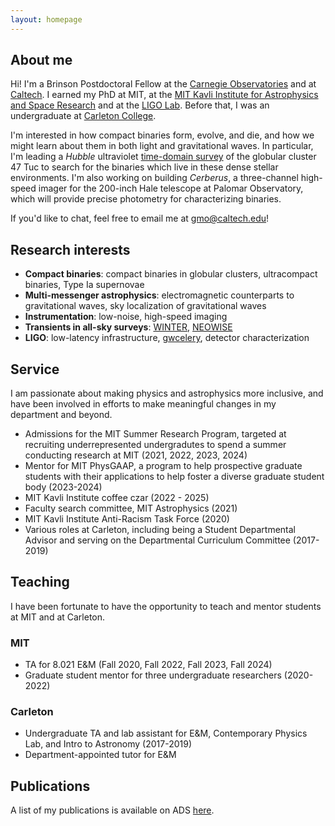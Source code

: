 ```yaml
---
layout: homepage
---
```


## About me

Hi! I'm a Brinson Postdoctoral Fellow at the [Carnegie Observatories](https://carnegiescience.edu/obs) and at [Caltech](https://www.astro.caltech.edu/).
I earned my PhD at MIT, at the [MIT Kavli Institute for Astrophysics and Space Research](https://space.mit.edu/) and at the [LIGO Lab](https://ligolab.mit.edu/).
Before that, I was an undergraduate at [Carleton College](https://carleton.edu/).

I'm interested in how compact binaries form, evolve, and die, and how we might learn about them in both light and gravitational waves.
In particular, I'm leading a _Hubble_ ultraviolet [time-domain survey](https://www.stsci.edu/hst-program-info/program/?program=17724) of the globular cluster 47 Tuc to search for the binaries which live in these dense stellar environments.
I'm also working on building _Cerberus_, a three-channel high-speed imager for the 200-inch Hale telescope at Palomar Observatory, which will provide precise photometry for characterizing binaries.

If you'd like to chat, feel free to email me at [gmo@caltech.edu](mailto:gmo.caltech.edu)!

## Research interests

- **Compact binaries**: compact binaries in globular clusters, ultracompact binaries, Type Ia supernovae
- **Multi-messenger astrophysics**: electromagnetic counterparts to gravitational waves, sky localization of gravitational waves
- **Instrumentation**: low-noise, high-speed imaging
- **Transients in all-sky surveys**: [WINTER](http://winter.caltech.edu/), [NEOWISE](https://science.nasa.gov/mission/neowise/)
- **LIGO**: low-latency infrastructure, [gwcelery](https://git.ligo.org/emfollow/gwcelery), detector characterization


## Service

I am passionate about making physics and astrophysics more inclusive,
and have been involved in efforts to make meaningful changes in my department and beyond.

- Admissions for the MIT Summer Research Program, targeted at recruiting underrepresented undergradutes to spend a summer conducting research at MIT (2021, 2022, 2023, 2024)
- Mentor for MIT PhysGAAP, a program to help prospective graduate students with their applications to help foster a diverse graduate student body (2023-2024)
- MIT Kavli Institute coffee czar (2022 - 2025)
- Faculty search committee, MIT Astrophysics (2021)
- MIT Kavli Institute Anti-Racism Task Force (2020)
- Various roles at Carleton, including being a Student Departmental Advisor and serving on the Departmental Curriculum Committee (2017-2019)


## Teaching
I have been fortunate to have the opportunity to teach and mentor students at MIT and at Carleton.

### MIT
- TA for 8.021 E&M (Fall 2020, Fall 2022, Fall 2023, Fall 2024)
- Graduate student mentor for three undergraduate researchers (2020-2022)

### Carleton
- Undergraduate TA and lab assistant for E&M, Contemporary Physics Lab, and Intro to Astronomy (2017-2019)
- Department-appointed tutor for E&M

## Publications
A list of my publications is available on ADS [here](https://ui.adsabs.harvard.edu/search/q=orcid%3A0000-0001-6331-112X&sort=date%20desc%2C%20bibcode%20desc&p_=0).
